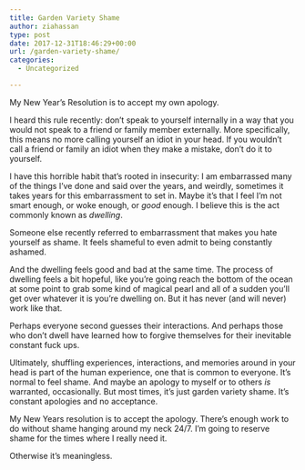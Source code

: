 ```yaml
---
title: Garden Variety Shame
author: ziahassan
type: post
date: 2017-12-31T18:46:29+00:00
url: /garden-variety-shame/
categories:
  - Uncategorized

---
```

My New Year’s Resolution is to accept my own apology.

I heard this rule recently: don’t speak to yourself internally in a way that you would not speak to a friend or family member externally. More specifically, this means no more calling yourself an idiot in your head. If you wouldn’t call a friend or family an idiot when they make a mistake, don’t do it to yourself.

I have this horrible habit that’s rooted in insecurity: I am embarrassed many of the things I’ve done and said over the years, and weirdly, sometimes it takes years for this embarrassment to set in. Maybe it’s that I feel I’m not smart enough, or woke enough, or _good_ enough. I believe this is the act commonly known as _dwelling_.

Someone else recently referred to embarrassment that makes you hate yourself as shame. It feels shameful to even admit to being constantly ashamed.

And the dwelling feels good and bad at the same time. The process of dwelling feels a bit hopeful, like you’re going reach the bottom of the ocean at some point to grab some kind of magical pearl and all of a sudden you’ll get over whatever it is you’re dwelling on. But it has never (and will never) work like that.

Perhaps everyone second guesses their interactions. And perhaps those who don’t dwell have learned how to forgive themselves for their inevitable constant fuck ups. 

Ultimately, shuffling experiences, interactions, and memories around in your head is part of the human experience, one that is common to everyone. It’s normal to feel shame. And maybe an apology to myself or to others _is_ warranted, occasionally. But most times, it’s just garden variety shame. It’s constant apologies and no acceptance.

My New Years resolution is to accept the apology. There’s enough work to do without shame hanging around my neck 24/7. I’m going to reserve shame for the times where I really need it.

Otherwise it’s meaningless.